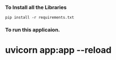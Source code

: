 ### To Install all the Libraries
`pip install -r requirements.txt`

### To run this applicaion.
# uvicorn app:app --reload

<!-- streamlit run streamlit_app.py -->